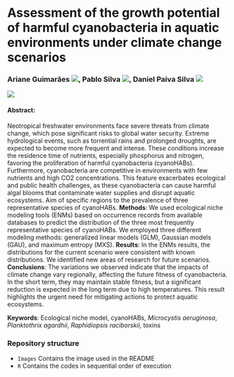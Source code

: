 # Assessment of the growth potential of harmful cyanobacteria in aquatic environments under climate change scenarios

### Ariane Guimarães [![](https://orcid.org/sites/default/files/images/orcid_16x16.png)](https://orcid.org/0000-0001-9276-3686), Pablo Silva [![](https://orcid.org/sites/default/files/images/orcid_16x16.png)](https://orcid.org/0000-0001-5800-9268), Daniel Paiva Silva [![](https://orcid.org/sites/default/files/images/orcid_16x16.png)](https://orcid.org/0000-0002-2457-6245)

![](./Graphical-Abstract-Guimaraes-et-al.png)

#### **Abstract**:  

Neotropical freshwater environments face severe threats from climate change, which pose significant risks to global water security. Extreme hydrological events, such as torrential rains and prolonged droughts, are expected to become more frequent and intense. These conditions increase the residence time of nutrients, especially phosphorus and nitrogen, favoring the proliferation of harmful cyanobacteria (cyanoHABs). Furthermore, cyanobacteria are competitive in environments with few nutrients and high CO2 concentrations. This feature exacerbates ecological and public health challenges, as these cyanobacteria can cause harmful algal blooms that contaminate water supplies and disrupt aquatic ecosystems. Aim of specific regions to the prevalence of three representative species of cyanoHABs. **Methods**: We used ecological niche modeling tools (ENMs) based on occurrence records from available databases to predict the distribution of the three most frequently representative species of cyanoHABs. We employed three different modeling methods: generalized linear models (GLM), Gaussian models (GAU), and maximum entropy (MXS). **Results**: In the ENMs results, the distributions for the current scenario were consistent with known distributions. We identified new areas of research for future scenarios. **Conclusions**: The variations we observed indicate that the impacts of climate change vary regionally, affecting the future fitness of cyanobacteria. In the short term, they may maintain stable fitness, but a significant reduction is expected in the long term due to high temperatures. This result highlights the urgent need for mitigating actions to protect aquatic ecosystems.

**Keywords**: Ecological niche model, cyanoHABs, *Microcystis aeruginosa*, *Planktothrix agardhii*, *Raphidiopsis raciborskii*, toxins

### Repository structure

  * `Images` Contains the image used in the README 
  * `R` Contains the codes in sequential order of execution  